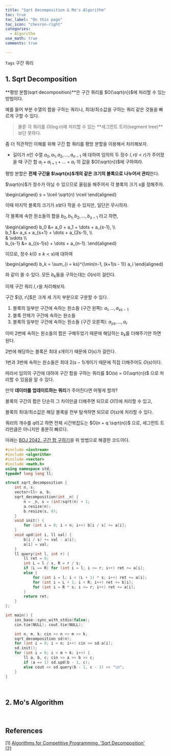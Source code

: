 ```yaml
---
title: "Sqrt Decomposition & Mo's Algorithm"
toc: true
toc_label: "On this page"
toc_icon: "chevron-right"
categories:    
  - Algorithm
use_math: true
comments: true

---
```


`Tags` 구간 쿼리

## 1. Sqrt Decomposition

**평방 분할(sqrt decomposition)**은 구간 쿼리를 $O(\sqrt{n})$에 처리할 수 있는 방법이다.

예를 들어 부분 수열의 합을 구하는 쿼리나, 최대/최소값을 구하는 쿼리 같은 것들을 빠르게 구할 수 있다.

> 물론 각 쿼리를 $O(\log n)$에 처리할 수 있는 **세그먼트 트리(segment tree)**보단 못하다.

좀 더 직관적인 이해를 위해 구간 합 쿼리를 평방 분할을 이용해서 처리해보자.

- 길이가 $n$인 수열 $a_0, a_1, a_2, \dots, a_{n-1}$ 에 대하여 임의의 두 정수 $l, r$($l < r$)가 주어졌을 때 구간 합 $a_l + a_{l+1} + \dots + a_r$ 의 값을 $O(\sqrt{n})$에 구하여라.

평방 분할은 **전체 구간을 $\sqrt{n}$개의 같은 크기의 블록으로 나누어서 관리**한다.

$\sqrt{n}$가 정수가 아닐 수 있으므로 올림을 해주어서 각 블록의 크기 $s$를 정해주자.

\begin{aligned}
s = \lceil \sqrt{n} \rceil
\end{aligned}

이때 마지막 블록의 크기가 $s$보다 작을 수 있지만, 일단은 무시하자.

각 블록에 속한 원소들의 합을 $b_0, b_1, b_2, \dots, b_{s-1}$ 라고 하면,

\begin{aligned}
b_0 &= a_0 + a_1 + \dots + a_{s-1}, \\\\  
b_1 &= a_s + a_{s+1} + \dots + a_{2s-1}, \\\\  
& \vdots \\\\  
b_{s-1} &= a_{(s-1)s} + \dots + a_{n-1}.
\end{aligned}

이므로, 정수 $k$($0 \leq k < s$)에 대하여

\begin{aligned}
b_k = \sum_{i = ks}^{\min(n-1, (k+1)s - 1)} a_i
\end{aligned}

와 같이 쓸 수 있다. 모든 $b_k$들을 구하는데는 $O(n)$이 걸린다.

이제 구간 쿼리 $l, r$을 처리해보자.

구간 $\[l, r\]$은 크게 세 가지 부분으로 구분할 수 있다.

1. 블록의 일부만 구간에 속하는 원소들 (구간 왼쪽): $a_l, \dots, a_{xs - 1}$
2. 블록 전체가 구간에 속하는 원소들
3. 블록의 일부만 구간에 속하는 원소들 (구간 오른쪽): $a_{ys}, \dots, a_r$

이미 2번에 속하는 원소들의 합은 구해두었기 때문에 해당하는 $b_k$를 더해주기만 하면 된다.

2번에 해당하는 블록은 최대 $s$개이기 때문에 $O(s)$가 걸린다.

1번과 3번에 속하는 원소들은 최대 $2(s-1)$개이기 때문에 직접 더해주어도 $O(s)$이다.

따라서 임의의 구간에 대하여 구간 합을 구하는 쿼리를 $O(s) = O(\sqrt{n})$ 으로 처리할 수 있음을 알 수 있다.

만약 **데이터를 업데이트하는 쿼리**가 주어진다면 어떻게 할까?

블록의 구간의 합은 단순히 그 차이만큼 더해주면 되므로 $O(1)$에 처리할 수 있고,

블록의 최대/최소값은 해당 블록을 전부 탐색하면 되므로 $O(s)$에 처리할 수 있다.

쿼리의 개수를 $q$라고 하면 전체 시간복잡도는 $O(n + q \sqrt{n})$ 으로, 세그먼트 트리만큼은 아니지만 충분히 빠르다.

아래는 [BOJ 2042. 구간 합 구하기](https://www.acmicpc.net/problem/2042)을 위 방법으로 해결한 코드이다.

```cpp
#include <iostream>
#include <algorithm>
#include <vector>
#include <math.h>
using namespace std;
typedef long long ll;

struct sqrt_decomposition {
    int n, s;
    vector<ll> a, b;
    sqrt_decomposition(int _n) {
        n = _n, s = (int)sqrt(n) + 1;
        a.resize(n);
        b.resize(s, 0);
    }
    void init() {
        for (int i = 0; i < n; i++) b[i / s] += a[i];
    }
    void upd(int i, ll val) {
        b[i / s] += val - a[i];
        a[i] = val;
    }
    ll query(int l, int r) {
        ll ret = 0;
        int L = l / s, R = r / s;
        if (L == R) for (int i = l; i <= r; i++) ret += a[i];
        else {
            for (int i = l; i < (L + 1) * s; i++) ret += a[i];
            for (int i = L + 1; i < R; i++) ret += b[i];
            for (int i = R * s; i <= r; i++) ret += a[i];
        }
        return ret;
    }
};

int main() {
    ios_base::sync_with_stdio(false);
    cin.tie(NULL); cout.tie(NULL);

    int n, m, k; cin >> n >> m >> k;
    sqrt_decomposition sd(n);
    for (int i = 0; i < n; i++) cin >> sd.a[i];
    sd.init();
    for (int i = 0; i < m + k; i++) {
        ll a, b, c; cin >> a >> b >> c;
        if (a == 1) sd.upd(b - 1, c);
        else cout << sd.query(b - 1, c - 1) << "\n";
    }
}
```

<br/>

## 2. Mo's Algorithm



<br/>

## References

[1] [Algorithms for Competitive Programming, 'Sqrt Decomposition'](https://cp-algorithms.com/data_structures/sqrt_decomposition.html)  
[2] 
